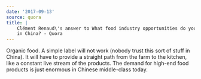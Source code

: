 ```yaml
---
date: '2017-09-13'
source: quora
title: |
    Clément Renaud\'s answer to What food industry opportunities do you see
    in China? - Quora
---
```


Organic food. A simple label will not work (nobody trust this sort of
stuff in China). It will have to provide a straight path from the farm
to the kitchen, like a constant live stream of the products. The demand
for high-end food products is just enormous in Chinese middle-class
today.
